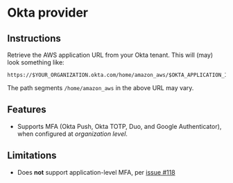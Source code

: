 # Okta provider

## Instructions

Retrieve the AWS application URL from your Okta tenant. This will (may) look something like:

```
https://$YOUR_ORGANIZATION.okta.com/home/amazon_aws/$OKTA_APPLICATION_ID/$OKTA_OTHER_ID
```

The path segments `/home/amazon_aws` in the above URL may vary.

## Features

* Supports MFA (Okta Push, Okta TOTP, Duo, and Google Authenticator), when configured at *organization level*.

## Limitations

* Does **not** support application-level MFA, per [issue #118](https://github.com/Versent/saml2aws/issues/118#issuecomment-355688008)